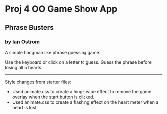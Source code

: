 # Proj 4 OO Game Show App

## Phrase Busters

### by Ian Ostrom

A simple hangman like phrase guessing game.

Use the keyboard or click on a letter to guess. Guess the phrase before losing all 5 hearts.

---
Style changes from starter files:
* Used animate.css to create a hinge wipe effect to remove the game overlay when the start button is clicked. 
* Used animate.css to create a flashing effect on the heart meter when a heart is lost.